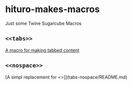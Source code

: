 # hituro-makes-macros
Just some Twine Sugarcube Macros

## `<<tabs>>`

[A macro for making tabbed content](tabs-macro/README.md)

## `<<nospace>>`

[A simpl replacement for <<nobr>>]](tabs-nospace/README.md)
